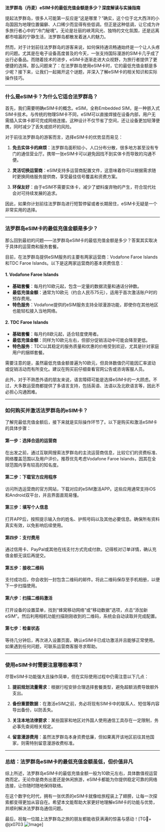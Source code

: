 **法罗群岛（丹麦）eSIM卡的最低充值金额是多少？深度解读与实操指南**

提起法罗群岛，很多人可能第一反应是“这是哪里？”确实，这个位于北大西洋的小岛国因为地理位置偏僻、人口稀少而显得有些低调。但正是这种低调，让它成为许多旅行者心中的“冷门秘境”。无论是壮丽的峡湾风光、独特的文化氛围，还是远离都市喧嚣的宁静生活，法罗群岛都散发着迷人的魅力。

然而，对于计划前往法罗群岛的游客来说，如何保持通讯畅通始终是一个让人头疼的问题。尤其是在电子设备高度普及的今天，一张支持国际漫游的SIM卡几乎成了出行必备品。而随着技术的进步，eSIM卡逐渐走进大众视野，为旅行者提供了更便捷的选择。那么问题来了：在法罗群岛使用eSIM卡时，它的最低充值金额是多少呢？接下来，让我们一起揭开这个谜题，并深入了解eSIM卡的相关知识和实际操作技巧。

---

### **什么是eSIM卡？为什么它适合法罗群岛？**

首先，我们需要明确eSIM卡的概念。eSIM，全称Embedded SIM，是一种嵌入式SIM卡技术。与传统的物理SIM卡不同，eSIM可以直接焊接在设备内部，用户无需插入实体卡即可完成网络连接。这种设计不仅节省了空间，还让设备更加轻薄便携，同时减少了丢失或损坏的风险。

对于前往法罗群岛的游客而言，选择eSIM卡的优势显而易见：

1. **免去实体卡的麻烦**：法罗群岛面积较小，人口分布分散，很多地方甚至没有专门的通信营业厅。携带一张eSIM卡可以避免因找不到实体卡而导致的沟通不便。
   
2. **灵活切换运营商**：eSIM支持多运营商配置文件，这意味着你可以根据需求随时更换网络服务提供商，享受最佳信号覆盖和资费方案。

3. **环保友好**：由于eSIM不需要实体卡，减少了塑料废弃物的产生，符合现代社会对可持续发展的追求。

因此，如果你计划前往法罗群岛进行短暂停留或者长期居住，eSIM卡无疑是一个非常实用的选择。

---

### **法罗群岛eSIM卡的最低充值金额是多少？**

那么回到最初的问题——法罗群岛eSIM卡的最低充值金额是多少？答案其实取决于具体的运营商和服务套餐。

目前，在法罗群岛提供eSIM服务的主要有两家运营商：Vodafone Faroe Islands和TDC Faroe Islands。以下是这两家运营商的基本资费信息：

#### **1. Vodafone Faroe Islands**
- **基础套餐**：每月约10欧元起，包含一定量的数据流量和通话分钟数。
- **最低充值金额**：通常为10欧元（约合人民币75元），适用于首次激活账户时的预存费用。
- **特色服务**：Vodafone提供的eSIM服务支持全球漫游功能，即使你在其他地区也能轻松接入当地网络。

#### **2. TDC Faroe Islands**
- **基础套餐**：每月约8欧元起，适合轻度使用者。
- **最低充值金额**：同样为10欧元左右，但部分促销活动中可能会降至更低。
- **特色服务**：TDC以其稳定的服务质量和优惠的价格受到欢迎，尤其是针对家庭用户的捆绑套餐。

需要注意的是，虽然最低充值金额普遍为10欧元，但具体数值仍可能因汇率波动或促销活动而有所变化。建议在购买前仔细查看官网公告或咨询客服人员。

此外，对于不熟悉外语的朋友来说，语言障碍可能是选择eSIM卡的一大顾虑。不过，大多数运营商都提供了多语言支持，包括英语、法语以及北欧语言等，因此不必担心沟通困难。

---

### **如何购买并激活法罗群岛的eSIM卡？**

了解完最低充值金额后，接下来就是实际操作环节了。以下是购买和激活eSIM卡的具体步骤：

#### **第一步：选择合适的运营商**
在出发之前，通过互联网搜索法罗群岛的主流运营商信息，比较它们的资费标准、网络覆盖范围以及用户评价。推荐优先考虑Vodafone Faroe Islands，因其在全球范围内享有较高的知名度。

#### **第二步：下载官方应用程序**
访问所选运营商的官方网站，下载对应的eSIM激活APP。这些应用通常支持iOS和Android双平台，并且界面直观易懂。

#### **第三步：填写个人信息**
打开APP后，按照提示输入你的姓名、护照号码以及其他必要信息。确保所有资料真实有效，以免影响后续使用。

#### **第四步：支付费用**
通过信用卡、PayPal或其他在线支付方式完成付款。记得核对订单详情，确认充值金额无误后再提交。

#### **第五步：接收二维码**
支付成功后，你会收到一封包含二维码的邮件。将此二维码保存至手机相册，以便下一步扫描使用。

#### **第六步：扫描二维码激活**
打开设备的设置菜单，找到“蜂窝移动网络”或“移动数据”选项，点击“添加新eSIM”。然后利用相机功能扫描刚刚收到的二维码，系统会自动读取并完成配置。

#### **第七步：检查状态**
等待几分钟后，再次进入设置页面，确认eSIM卡已成功激活并且能够正常使用。如果遇到任何问题，可联系运营商客服寻求帮助。

---

### **使用eSIM卡时需要注意哪些事项？**

尽管eSIM卡功能强大且操作简单，但在实际使用过程中仍需注意以下几点：

1. **提前规划流量需求**：根据行程安排合理选择套餐类型，避免超额消费导致额外支出。
   
2. **备份重要数据**：在激活eSIM之前，务必将现有SIM卡中的联系人、短信等内容导出备份，以防丢失。

3. **关注本地法律要求**：某些国家和地区对外国人使用通信工具存在一定限制，务必事先查阅相关规定。

4. **留意漫游费用**：虽然法罗群岛本身资费低廉，但如果离开该地区前往其他国家，则需特别留意漫游收费标准。

---

### **总结：法罗群岛eSIM卡的最低充值金额虽低，但价值非凡**

综上所述，法罗群岛eSIM卡的最低充值金额一般为10欧元左右，具体数值视运营商而定。无论你是商务出差还是休闲旅游，eSIM卡都能为你提供稳定可靠的网络连接，让你随时随地保持联络。

在这个数字化时代，拥有一张优质的eSIM卡就像给旅程装上了翅膀，让每一次探索都变得更加从容自在。希望本文能帮助大家更好地理解eSIM卡的功能与优势，并顺利解决法罗群岛通信问题。

最后，祝每一位踏上法罗群岛之旅的朋友都能收获满满的惊喜与感动！[TG💪+ @jx0703 ![Image](https://github.com/user-attachments/assets/dbca1d08-cadb-493c-b0ec-ad6f7a83f270)]